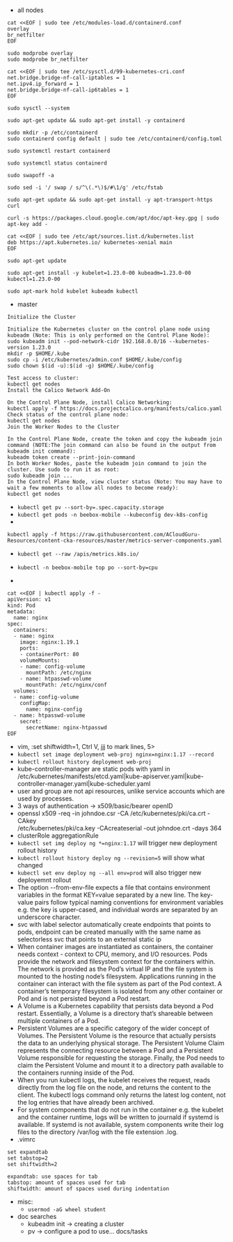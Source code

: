 - all nodes
```
cat <<EOF | sudo tee /etc/modules-load.d/containerd.conf
overlay
br_netfilter
EOF

sudo modprobe overlay
sudo modprobe br_netfilter

cat <<EOF | sudo tee /etc/sysctl.d/99-kubernetes-cri.conf
net.bridge.bridge-nf-call-iptables = 1
net.ipv4.ip_forward = 1
net.bridge.bridge-nf-call-ip6tables = 1
EOF

sudo sysctl --system

sudo apt-get update && sudo apt-get install -y containerd

sudo mkdir -p /etc/containerd
sudo containerd config default | sudo tee /etc/containerd/config.toml

sudo systemctl restart containerd

sudo systemctl status containerd

sudo swapoff -a

sudo sed -i '/ swap / s/^\(.*\)$/#\1/g' /etc/fstab

sudo apt-get update && sudo apt-get install -y apt-transport-https curl

curl -s https://packages.cloud.google.com/apt/doc/apt-key.gpg | sudo apt-key add -

cat <<EOF | sudo tee /etc/apt/sources.list.d/kubernetes.list
deb https://apt.kubernetes.io/ kubernetes-xenial main
EOF

sudo apt-get update

sudo apt-get install -y kubelet=1.23.0-00 kubeadm=1.23.0-00 kubectl=1.23.0-00

sudo apt-mark hold kubelet kubeadm kubectl
```
- master
```
Initialize the Cluster

Initialize the Kubernetes cluster on the control plane node using kubeadm (Note: This is only performed on the Control Plane Node):
sudo kubeadm init --pod-network-cidr 192.168.0.0/16 --kubernetes-version 1.23.0
mkdir -p $HOME/.kube
sudo cp -i /etc/kubernetes/admin.conf $HOME/.kube/config
sudo chown $(id -u):$(id -g) $HOME/.kube/config

Test access to cluster:
kubectl get nodes
Install the Calico Network Add-On

On the Control Plane Node, install Calico Networking:
kubectl apply -f https://docs.projectcalico.org/manifests/calico.yaml
Check status of the control plane node:
kubectl get nodes
Join the Worker Nodes to the Cluster

In the Control Plane Node, create the token and copy the kubeadm join command (NOTE:The join command can also be found in the output from kubeadm init command):
kubeadm token create --print-join-command
In both Worker Nodes, paste the kubeadm join command to join the cluster. Use sudo to run it as root:
sudo kubeadm join ...
In the Control Plane Node, view cluster status (Note: You may have to wait a few moments to allow all nodes to become ready):
kubectl get nodes
```
- `kubectl get pv --sort-by=.spec.capacity.storage`
- `kubectl get pods -n beebox-mobile --kubeconfig dev-k8s-config`
-  
```
kubectl apply -f https://raw.githubusercontent.com/ACloudGuru-Resources/content-cka-resources/master/metrics-server-components.yaml
```
- `kubectl get --raw /apis/metrics.k8s.io/`
- `kubectl -n beebox-mobile top po --sort-by=cpu`

- 
```
cat <<EOF | kubectl apply -f - 
apiVersion: v1
kind: Pod
metadata:
  name: nginx
spec:
  containers:
  - name: nginx
    image: nginx:1.19.1
    ports:
    - containerPort: 80
    volumeMounts:
    - name: config-volume
      mountPath: /etc/nginx
    - name: htpasswd-volume
      mountPath: /etc/nginx/conf
  volumes:
  - name: config-volume
    configMap:
      name: nginx-config
  - name: htpasswd-volume
    secret:
      secretName: nginx-htpasswd
EOF
```
- vim, :set shiftwidth=1, Ctrl V, jjj to mark lines, 5>
- `kubectl set image deployment web-proj nginx=nginx:1.17 --record`
- `kubectl rollout history deployment web-proj`
- kube-controller-manager are static pods with yaml in /etc/kubernetes/manifests/etcd.yaml|kube-apiserver.yaml|kube-controller-manager.yaml|kube-scheduler.yaml
- user and group are not api resources, unlike service accounts which are used by processes.
- 3 ways of authentication -> x509/basic/bearer openID
- openssl x509 -req -in johndoe.csr -CA /etc/kubernetes/pki/ca.crt -CAkey \
/etc/kubernetes/pki/ca.key -CAcreateserial -out johndoe.crt -days 364
- clusterRole aggregationRule
- `kubectl set img deploy ng *=nginx:1.17` will trigger new deployment rollout history
- `kubectl rollout history deploy ng --revision=5` will show what changed
- `kubectl set env deploy ng --all env=prod` will also trigger new deployemnt rollout
- The option --from-env-file expects a file that contains environment variables in the format KEY=value separated by a new line. The key-value pairs follow typical naming conventions for environment variables e.g. the key is upper-cased, and individual words are separated by an underscore character.
- svc with label selector automatically create endpoints that points to pods, endpoint can be created manually with the same name as selectorless svc that points to an external static ip
- When container images are instantiated as containers, the container needs context - context to CPU, memory, and I/O resources. Pods provide the network and filesystem context for the containers within. The network is provided as the Pod’s virtual IP and the file system is mounted to the hosting node’s filesystem. Applications running in the container can interact with the file system as part of the Pod context. A container’s temporary filesystem is isolated from any other container or Pod and is not persisted beyond a Pod restart. 
- A Volume is a Kubernetes capability that persists data beyond a Pod restart. Essentially, a Volume is a directory that’s shareable between multiple containers of a Pod.
- Persistent Volumes are a specific category of the wider concept of Volumes.  The Persistent Volume is the resource that actually persists the data to an underlying physical storage. The Persistent Volume Claim represents the connecting resource between a Pod and a Persistent Volume responsible for requesting the storage. Finally, the Pod needs to claim the Persistent Volume and mount it to a directory path available to the containers running inside of the Pod.
- When you run kubectl logs, the kubelet receives the request, reads directly from the log file on the node, and returns the content to the client. The kubectl logs command only returns the latest log content, not the log entries that have already been archived.
- For system components that do not run in the container e.g. the kubelet and the container runtime, logs will be written to journald if systemd is available. If systemd is not available, system components write their log files to the directory /var/log with the file extension .log.
- .vimrc
```
set expandtab
set tabstop=2
set shiftwidth=2

expandtab: use spaces for tab
tabstop: amount of spaces used for tab
shiftwidth: amount of spaces used during indentation
```
- misc:
  - `usermod -aG wheel student`
- doc searches
  - kubeadm init -> creating a cluster
  - pv -> configure a pod to use... docs/tasks
